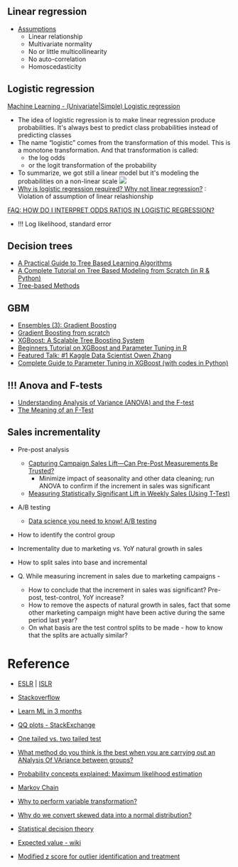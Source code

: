 ## Linear regression

- [Assumptions](http://www.statisticssolutions.com/assumptions-of-linear-regression/)
  - Linear relationship
  - Multivariate normality
  - No or little multicollinearity
  - No auto-correlation
  - Homoscedasticity

## Logistic regression

[Machine Learning - (Univariate|Simple) Logistic regression](https://gerardnico.com/data_mining/simple_logistic_regression)
- The idea of logistic regression is to make linear regression produce probabilities. It's always best to predict class probabilities instead of predicting classes
- The name “logistic” comes from the transformation of this model. This is a monotone transformation. And that transformation is called:
  - the log odds
  - or the logit transformation of the probability
- To summarize, we got still a linear model but it's modeling the probabilities on a non-linear scale
  <img src = "https://gerardnico.com/_media/data_mining/logit_transform.jpg">
- [Why is logistic regression required? Why not linear regression?](https://discuss.analyticsvidhya.com/t/why-is-logistic-regression-required-why-not-linear-regression/6620/9) : Violation of assumption of linear relashionship

[FAQ: HOW DO I INTERPRET ODDS RATIOS IN LOGISTIC REGRESSION?](https://stats.idre.ucla.edu/other/mult-pkg/faq/general/faq-how-do-i-interpret-odds-ratios-in-logistic-regression/)
- !!! Log likelihood, standard error

## Decision trees

- [A Practical Guide to Tree Based Learning Algorithms](https://datasciencevision.com/tree-based-models/)
- [A Complete Tutorial on Tree Based Modeling from Scratch (in R & Python)](https://www.analyticsvidhya.com/blog/2016/04/complete-tutorial-tree-based-modeling-scratch-in-python/)
- [Tree-based Methods](https://lagunita.stanford.edu/c4x/HumanitiesScience/StatLearning/asset/trees.pdf)

## GBM

- [Ensembles (3): Gradient Boosting](https://www.youtube.com/watch?v=sRktKszFmSk&t=311s)
- [Gradient Boosting from scratch](https://medium.com/mlreview/gradient-boosting-from-scratch-1e317ae4587d)
- [XGBoost: A Scalable Tree Boosting System](https://arxiv.org/pdf/1603.02754v2.pdf)
- [Beginners Tutorial on XGBoost and Parameter Tuning in R](https://www.hackerearth.com/practice/machine-learning/machine-learning-algorithms/beginners-tutorial-on-xgboost-parameter-tuning-r/tutorial/)
- [Featured Talk: #1 Kaggle Data Scientist Owen Zhang](https://nycdatascience.com/blog/meetup/featured-talk-1-kaggle-data-scientist-owen-zhang/)
- [Complete Guide to Parameter Tuning in XGBoost (with codes in Python)](https://www.analyticsvidhya.com/blog/2016/03/complete-guide-parameter-tuning-xgboost-with-codes-python/)

## !!! Anova and F-tests
- [Understanding Analysis of Variance (ANOVA) and the F-test](http://blog.minitab.com/blog/adventures-in-statistics-2/understanding-analysis-of-variance-anova-and-the-f-test)
- [The Meaning of an F-Test](https://www.youtube.com/watch?v=g9pGHRs-cxc)

## Sales incrementality
- Pre-post analysis
  - [Capturing Campaign Sales Lift—Can Pre-Post Measurements Be Trusted?](http://www.marketingprofs.com/articles/2009/3195/capturing-campaign-sales-liftcan-pre-post-measurements-be-trusted)
    - Minimize impact of seasonality and other data cleaning; run ANOVA to confirm if the increment in sales was significant
  - [Measuring Statistically Significant Lift in Weekly Sales (Using T-Test)](https://stats.stackexchange.com/questions/279035/measuring-statistically-significant-lift-in-weekly-sales-using-t-test)
- A/B testing
  - [Data science you need to know! A/B testing](https://towardsdatascience.com/data-science-you-need-to-know-a-b-testing-f2f12aff619a)

- How to identify the control group
- Incrementality due to marketing vs. YoY natural growth in sales
- How to split sales into base and incremental
- Q. While measuring increment in sales due to marketing campaigns - 
  - How to conclude that the increment in sales was significant? Pre-post, test-control, YoY increase? 
  - How to remove the aspects of natural growth in sales, fact that some other marketing campaign might have been active during the same period last year? 
  - On what basis are the test control splits to be made - how to know that the splits are actually similar?

# Reference

- [ESLR](https://web.stanford.edu/~hastie/Papers/ESLII.pdf) | [ISLR](http://faculty.marshall.usc.edu/gareth-james/ISL/)
- [Stackoverflow](https://stackoverflow.com/questions/12146914/what-is-the-difference-between-linear-regression-and-logistic-regression?answertab=active#tab-top)
- [Learn ML in 3 months](https://github.com/llSourcell/Learn_Machine_Learning_in_3_Months)
- [QQ plots - StackExchange](https://stats.stackexchange.com/questions/52293/r-qqplot-how-to-see-whether-data-are-normally-distributed)
- [One tailed vs. two tailed test](https://stats.idre.ucla.edu/other/mult-pkg/faq/general/faq-what-are-the-differences-between-one-tailed-and-two-tailed-tests/)
- [What method do you think is the best when you are carrying out an ANalysis Of VAriance between groups?](https://www.researchgate.net/post/What_method_do_you_think_is_the_best_when_you_are_carrying_out_an_ANalysis_Of_VAriance_between_groups)

- [Probability concepts explained: Maximum likelihood estimation
](https://towardsdatascience.com/probability-concepts-explained-maximum-likelihood-estimation-c7b4342fdbb1)
- [Markov Chain](file:///C:/Users/rohan.nanaware/Downloads/(International%20Series%20in%20Operations%20Research%20&%20Management%20Science)%20Wai-Ki%20Ching,%20Ximin%20Huang,%20Michael%20K.%20Ng,%20Tak%20Kuen%20Siu-Markov%20Chains_%20Models,%20Algorithms%20and%20Applications-Springer%20(2013).pdf)
- [Why to perform variable transformation?](https://stats.stackexchange.com/questions/4831/regression-transforming-variables)
- [Why do we convert skewed data into a normal distribution?](https://datascience.stackexchange.com/questions/20237/why-do-we-convert-skewed-data-into-a-normal-distribution)
- [Statistical decision theory](https://www.youtube.com/watch?v=3BBk6XZR-bk)
- [Expected value - wiki](https://en.wikipedia.org/wiki/Expected_value)
- [Modified z score for outlier identification and treatment](https://www.ibm.com/support/knowledgecenter/en/SSEP7J_11.1.0/com.ibm.swg.ba.cognos.ug_ca_dshb.doc/modified_z.html)
